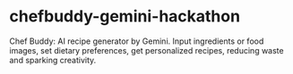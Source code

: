 # chefbuddy-gemini-hackathon
Chef Buddy: AI recipe generator by Gemini. Input ingredients or food images, set dietary preferences, get personalized recipes, reducing waste and sparking creativity.
